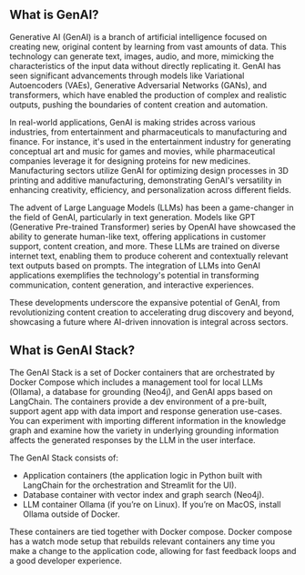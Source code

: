 ## What is GenAI?


Generative AI (GenAI) is a branch of artificial intelligence focused on creating new, original content by learning from vast amounts of data. This technology can generate text, images, audio, and more, mimicking the characteristics of the input data without directly replicating it. GenAI has seen significant advancements through models like Variational Autoencoders (VAEs), Generative Adversarial Networks (GANs), and transformers, which have enabled the production of complex and realistic outputs, pushing the boundaries of content creation and automation.

In real-world applications, GenAI is making strides across various industries, from entertainment and pharmaceuticals to manufacturing and finance. For instance, it's used in the entertainment industry for generating conceptual art and music for games and movies, while pharmaceutical companies leverage it for designing proteins for new medicines. Manufacturing sectors utilize GenAI for optimizing design processes in 3D printing and additive manufacturing, demonstrating GenAI's versatility in enhancing creativity, efficiency, and personalization across different fields.

The advent of Large Language Models (LLMs) has been a game-changer in the field of GenAI, particularly in text generation. Models like GPT (Generative Pre-trained Transformer) series by OpenAI have showcased the ability to generate human-like text, offering applications in customer support, content creation, and more. These LLMs are trained on diverse internet text, enabling them to produce coherent and contextually relevant text outputs based on prompts. The integration of LLMs into GenAI applications exemplifies the technology's potential in transforming communication, content generation, and interactive experiences.

These developments underscore the expansive potential of GenAI, from revolutionizing content creation to accelerating drug discovery and beyond, showcasing a future where AI-driven innovation is integral across sectors.

## What is GenAI Stack?


The GenAI Stack is a set of Docker containers that are orchestrated by Docker Compose which includes a management tool for local LLMs (Ollama), a database for grounding (Neo4j), and GenAI apps based on LangChain. The containers provide a dev environment of a pre-built, support agent app with data import and response generation use-cases. You can experiment with importing different information in the knowledge graph and examine how the variety in underlying grounding information affects the generated responses by the LLM in the user interface.

The GenAI Stack consists of:

- Application containers (the application logic in Python built with LangChain for the orchestration and Streamlit for the UI).
- Database container with vector index and graph search (Neo4j).
- LLM container Ollama (if you’re on Linux). If you’re on MacOS, install Ollama outside of Docker.

These containers are tied together with Docker compose. Docker compose has a watch mode setup that rebuilds relevant containers any time you make a change to the application code, allowing for fast feedback loops and a good developer experience.
